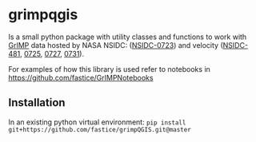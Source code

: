 # grimpqgis

Is a small python package with utility classes and functions to work with [GrIMP](https://nsidc.org/data/measures/grimp) data hosted by NASA NSIDC: ([NSIDC-0723](https://nsidc.org/data/nsidc-0723)) and velocity ([NSIDC-481](https://nsidc.org/data/nsidc-0481), [0725](https://nsidc.org/data/nsidc-0725), [0727](https://nsidc.org/data/nsidc-0727), [0731](https://nsidc.org/data/nsidc-0731)).

For examples of how this library is used refer to notebooks in https://github.com/fastice/GrIMPNotebooks

## Installation

In an existing python virtual environment: `pip install git+https://github.com/fastice/grimpQGIS.git@master`

